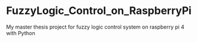 # FuzzyLogic_Control_on_RaspberryPi
My master thesis project for fuzzy logic control system on raspberry pi 4 with Python
